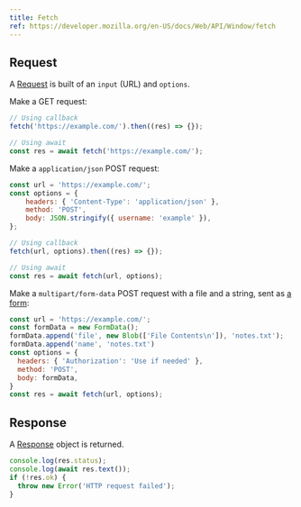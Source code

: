 ```yaml
---
title: Fetch
ref: https://developer.mozilla.org/en-US/docs/Web/API/Window/fetch
---
```


## Request

A [Request](https://developer.mozilla.org/en-US/docs/Web/API/Request/Request)
is built of an `input` (URL) and `options`.

Make a GET request:

```js
// Using callback
fetch('https://example.com/').then((res) => {});

// Using await
const res = await fetch('https://example.com/');
```

Make a `application/json` POST request:

```js
const url = 'https://example.com/';
const options = {
    headers: { 'Content-Type': 'application/json' },
    method: 'POST',
    body: JSON.stringify({ username: 'example' }),
};

// Using callback
fetch(url, options).then((res) => {});

// Using await
const res = await fetch(url, options);
```

Make a `multipart/form-data` POST request with a file and a string,
sent as [a form](https://developer.mozilla.org/en-US/docs/Web/API/FormData):

```js
const url = 'https://example.com/';
const formData = new FormData();
formData.append('file', new Blob(['File Contents\n']), 'notes.txt');
formData.append('name', 'notes.txt')
const options = {
  headers: { 'Authorization': 'Use if needed' },
  method: 'POST',
  body: formData,
}
const res = await fetch(url, options);
```

## Response

A [Response](https://developer.mozilla.org/en-US/docs/Web/API/Response)
object is returned.

```js
console.log(res.status);
console.log(await res.text());
if (!res.ok) {
  throw new Error('HTTP request failed');
}
```
